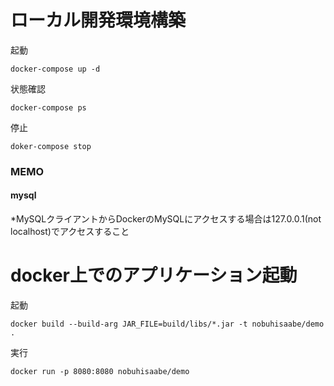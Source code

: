 # ローカル開発環境構築
起動
```
docker-compose up -d
```
状態確認
```
docker-compose ps
```
停止
```
doker-compose stop
```

### MEMO
#### mysql
*MySQLクライアントからDockerのMySQLにアクセスする場合は127.0.0.1(not localhost)でアクセスすること

# docker上でのアプリケーション起動
起動
```
docker build --build-arg JAR_FILE=build/libs/*.jar -t nobuhisaabe/demo .
```
実行
```
docker run -p 8080:8080 nobuhisaabe/demo
```